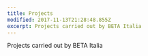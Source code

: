 ```yaml
---
title: Projects
modified: 2017-11-13T21:28:48.855Z
excerpt: Projects carried out by BETA Italia
---
```

Projects carried out by BETA Italia
